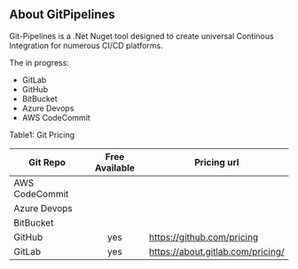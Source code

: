 ## About GitPipelines
Git-Pipelines is a .Net Nuget tool designed to create universal Continous Integration for numerous CI/CD platforms.

The in progress:
- GitLab
- GitHub
- BitBucket
- Azure Devops
- AWS CodeCommit

Table1: Git Pricing

| Git Repo      |Free Available | Pricing url  |
| ------------- |:-------------:| ----- |
| AWS CodeCommit |  |  |
| Azure Devops   |  |  |
| BitBucket      |  |  |
| GitHub         | yes | https://github.com/pricing |
| GitLab         | yes | https://about.gitlab.com/pricing/ |